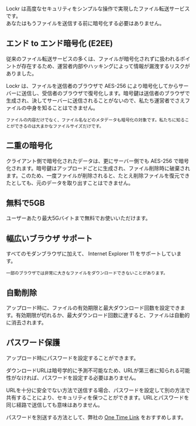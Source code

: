 Lockr は高度なセキュリティをシンプルな操作で実現したファイル転送サービスです。
<br>
あなたはもうファイルを送信する前に暗号化する必要はありません。

## エンド to エンド暗号化 (E2EE)

従来のファイル転送サービスの多くは、ファイルが暗号化されずに扱われるポイントが存在するため、運営者内部やハッキングによって情報が漏洩するリスクがありました。

Lockr は、ファイルを送信者のブラウザで AES-256 により暗号化してからサーバーに送信し、受信者のブラウザで復号化します。暗号鍵は送信者のブラウザで生成され、決してサーバーに送信されることがないので、私たち運営者でさえファイルの中身を知ることはできません。

<small>ファイルの内容だけでなく、ファイル名などのメタデータも暗号化の対象です。私たちに知ることができるのは大まかなファイルサイズだけです。</small>

## 二重の暗号化

クライアント側で暗号化されたデータは、更にサーバー側でも AES-256 で暗号化されます。暗号鍵はアップロードごとに生成され、ファイル削除時に破棄されます。このため、一度ファイルが削除されると、たとえ削除ファイルを復元できたとしても、元のデータを取り出すことはできません。

## 無料で5GB

ユーザーあたり最大5Gバイトまで無料でお使いいただけます。

## 幅広いブラウザ サポート

すべてのモダンブラウザに加えて、 Internet Explorer 11 をサポートしています。

<small>一部のブラウザでは非常に大きなファイルをダウンロードできないことがあります。</small>

## 自動削除

アップロード時に、ファイルの有効期限と最大ダウンロード回数を設定できます。有効期限が切れるか、最大ダウンロード回数に達すると、ファイルは自動的に消去されます。

## パスワード保護

アップロード時にパスワードを設定することができます。

ダウンロードURLは暗号学的に予測不可能なため、URLが第三者に知られる可能性がなければ、パスワードを設定する必要はありません。

URLを十分に安全でない方法で送信する場合、パスワードを設定して別の方法で共有することにより、セキュリティを保つことができます。URLとパスワードを同じ経路で送信しても意味はありません。

パスワードを別送する方法として、弊社の <a href="https://one-time.link/" target="_blank" rel="noopener">One Time Link</a> をおすすめします。
